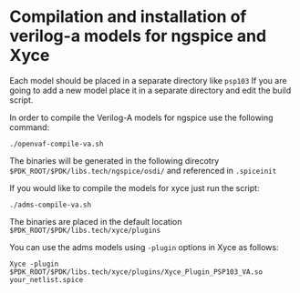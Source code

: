 # Compilation and installation of verilog-a models for ngspice and Xyce


Each model should be placed in a separate directory like `psp103`
If you are going to add a new model place it in a separate directory and edit the build script.

In order to compile the Verilog-A models for ngspice use the following command:

```
./openvaf-compile-va.sh

```
The binaries will be generated in the following direcotry
`$PDK_ROOT/$PDK/libs.tech/ngspice/osdi/` and referenced in `.spiceinit`

If you would like to compile the models for xyce just run the script:

```
./adms-compile-va.sh

```

The binaries are placed in the default location `$PDK_ROOT/$PDK/libs.tech/xyce/plugins`


You can use the adms models using `-plugin` options in Xyce as follows:
```
Xyce -plugin  $PDK_ROOT/$PDK/libs.tech/xyce/plugins/Xyce_Plugin_PSP103_VA.so your_netlist.spice

```

